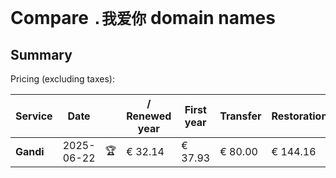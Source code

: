 # Compare `.我爱你` domain names

## Summary

Pricing (excluding taxes):

| Service | Date |  | / Renewed year | First year | Transfer | Restoration |
|--|--|--|--|--|--|--|
| **Gandi** | 2025-06-22 | 🏆 | € 32.14 | € 37.93 | € 80.00 | € 144.16 |
